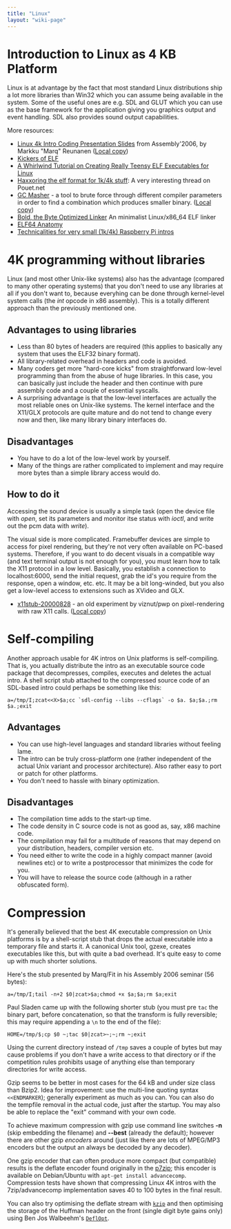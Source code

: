 ```yaml
---
title: "Linux"
layout: "wiki-page"
---
```


# Introduction to Linux as 4 KB Platform

Linux is at advantage by the fact that most standard Linux distributions ship a lot more libraries than Win32 which you can assume being available in the system. Some of the useful ones are e.g. SDL and GLUT which you can use as the base framework for the application giving you graphics output and event handling. SDL also provides sound output capabilities.

More resources:

*   [Linux 4k Intro Coding Presentation Slides](http://ftp.kameli.net/pub/fit/misc/presis_asm06.pdf "http://ftp.kameli.net/pub/fit/misc/presis asm06.pdf") from Assembly'2006, by Markku "Marq" Reunanen ([Local copy](ftp://ftp.untergrund.net/users/in4kadmin/files/Linux_4k_Intro_Coding_asm06.pdf "ftp://ftp.untergrund.net/users/in4kadmin/files/Linux 4k Intro Coding asm06.pdf"))
*   [Kickers of ELF](http://www.muppetlabs.com/~breadbox/software/elfkickers.html "http://www.muppetlabs.com/~breadbox/software/elfkickers.html")
*   [A Whirlwind Tutorial on Creating Really Teensy ELF Executables for Linux](http://www.muppetlabs.com/~breadbox/software/tiny/teensy.html "http://www.muppetlabs.com/~breadbox/software/tiny/teensy.html")
*   [Haxxoring the elf format for 1k/4k stuff](http://www.pouet.net/topic.php?which=5392 "http://www.pouet.net/topic.php?which=5392"): A very interesting thread on Pouet.net
*   [GC Masher](http://ftp.kameli.net/pub/fit/misc/gcmasher11082005.tar.gz "http://ftp.kameli.net/pub/fit/misc/gcmasher11082005.tar.gz") - a tool to brute force through different compiler parameters in order to find a combination which produces smaller binary. ([Local copy](ftp://ftp.untergrund.net/users/in4kadmin/files/gcmasher11082005.tar.gz "ftp://ftp.untergrund.net/users/in4kadmin/files/gcmasher11082005.tar.gz"))
*   [Bold, the Byte Optimized Linker](http://www.alrj.org/projects/bold/ "http://www.alrj.org/projects/bold/") An minimalist Linux/x86_64 ELF linker
*   [ELF64 Anatomy](/index.php?title=ELF64_Anatomy "ELF64 Anatomy")
*   [Technicalities for very small (1k/4k) Raspberry Pi intros](http://www.pouet.net/topic.php?which=10915)

# 4K programming without libraries

Linux (and most other Unix-like systems) also has the advantage (compared to many other operating systems) that you don't need to use any libraries at all if you don't want to, because everyhing can be done through kernel-level system calls (the _int_ opcode in x86 assembly). This is a totally different approach than the previously mentioned one.

## Advantages to using libraries

*   Less than 80 bytes of headers are required (this applies to basically any system that uses the ELF32 binary format).
*   All library-related overhead in headers and code is avoided.
*   Many coders get more "hard-core kicks" from straightforward low-level programming than from the abuse of huge libraries. In this case, you can basically just include the header and then continue with pure assembly code and a couple of essential syscalls.
*   A surprising advantage is that the low-level interfaces are actually the most reliable ones on Unix-like systems. The kernel interface and the X11/GLX protocols are quite mature and do not tend to change every now and then, like many library binary interfaces do.

## Disadvantages

*   You have to do a lot of the low-level work by yourself.
*   Many of the things are rather complicated to implement and may require more bytes than a simple library access would do.

## How to do it

Accessing the sound device is usually a simple task (open the device file with _open_, set its parameters and monitor itse status with _ioctl_, and write out the pcm data with _write_).

The visual side is more complicated. Framebuffer devices are simple to access for pixel rendering, but they're not very often available on PC-based systems. Therefore, if you want to do decent visuals in a compatible way (and text terminal output is not enough for you), you must learn how to talk the X11 protocol in a low level. Basically, you establish a connection to localhost:6000, send the initial request, grab the id's you require from the response, open a window, etc. etc. It may be a bit long-winded, but you also get a low-level access to extensions such as XVideo and GLX.

*   [x11stub-20000828](http://www.pelulamu.net/pwp/x11stub-20000828.tar.gz "http://www.pelulamu.net/pwp/x11stub-20000828.tar.gz") - an old experiment by viznut/pwp on pixel-rendering with raw X11 calls. ([Local copy](ftp://ftp.untergrund.net/users/in4kadmin/files/x11stub-20000828.tar.gz "ftp://ftp.untergrund.net/users/in4kadmin/files/x11stub-20000828.tar.gz"))

# Self-compiling

Another approach usable for 4K intros on Unix platforms is self-compiling. That is, you actually distribute the intro as an executable source code package that decompresses, compiles, executes and deletes the actual intro. A shell script stub attached to the compressed source code of an SDL-based intro could perhaps be something like this:

```
a=/tmp/I;zcat<<X>$a;cc `sdl-config --libs --cflags` -o $a. $a;$a.;rm $a.;exit
```

## Advantages

*   You can use high-level languages and standard libraries without feeling lame.
*   The intro can be truly cross-platform one (rather independent of the actual Unix variant and processor architecture). Also rather easy to port or patch for other platforms.
*   You don't need to hassle with binary optimization.

## Disadvantages

*   The compilation time adds to the start-up time.
*   The code density in C source code is not as good as, say, x86 machine code.
*   The compilation may fail for a multitude of reasons that may depend on your distribution, headers, compiler version etc.
*   You need either to write the code in a highly compact manner (avoid newlines etc) or to write a postprocessor that minimizes the code for you.
*   You will have to release the source code (although in a rather obfuscated form).

# Compression

It's generally believed that the best 4K executable compression on Unix platforms is by a shell-script stub that drops the actual executable into a temporary file and starts it. A canonical Unix tool, gzexe, creates executables like this, but with quite a bad overhead. It's quite easy to come up with much shorter solutions.

Here's the stub presented by Marq/Fit in his Assembly 2006 seminar (56 bytes):

```
a=/tmp/I;tail -n+2 $0|zcat>$a;chmod +x $a;$a;rm $a;exit
```

Paul Sladen came up with the following shorter stub (you must pre `tac` the binary part, before concatenation, so that the transform is fully reversible; this may require appending a `\n` to the end of the file):

```
HOME=/tmp/$;cp $0 ~;tac $0|zcat>~;~;rm ~;exit
```

Using the current directory instead of `/tmp` saves a couple of bytes but may cause problems if you don't have a write access to that directory or if the competition rules prohibits usage of anything else than temporary directories for write access.

Gzip seems to be better in most cases for the 64 kB and under size class than Bzip2\. Idea for improvement: use the multi-line quoting syntax `<<ENDMARKER`); generally experiment as much as you can. You can also do the tempfile removal in the actual code, just after the startup. You may also be able to replace the "exit" command with your own code.

To achieve maximum compression with gzip use command line switches **-n** (skip embedding the filename) and **--best** (already the default); however there are other gzip _encoders_ around (just like there are lots of MPEG/MP3 encoders but the output an always be decoded by any decoder).

One gzip encoder that can often produce more compact (but compatible) results is the deflate encoder found originally in the [p7zip](http://p7zip.sourceforge.net/ "http://p7zip.sourceforge.net/"); this encoder is available on Debian/Ubuntu with `apt-get install advancecomp`. Compression tests have shown that compressing Linux 4K intros with the 7zip/advancecomp implementation saves 40 to 100 bytes in the final result.

You can also try optimising the deflate stream with [`kzip`](http://www.jonof.id.au/index.php?p=kenutils "http://www.jonof.id.au/index.php?p=kenutils") and then optimising the storage of the Huffman header on the front (single digit byte gains only) using Ben Jos Walbeehm's [`DeflOpt`](http://www.walbeehm.com/download/ "http://www.walbeehm.com/download/").
